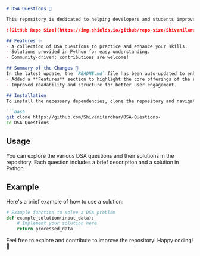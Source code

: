 ```markdown
# DSA Questions 🚀

This repository is dedicated to helping developers and students improve their skills in Data Structures and Algorithms (DSA) through a collection of curated questions and solutions.

![GitHub Repo Size](https://img.shields.io/github/repo-size/Shivanilarokar/DSA-Questions-) ![Contributors](https://img.shields.io/github/contributors/Shivanilarokar/DSA-Questions-) ![Issues](https://img.shields.io/github/issues/Shivanilarokar/DSA-Questions-)

## Features ✨
- A collection of DSA questions to practice and enhance your skills.
- Solutions provided in Python for easy understanding.
- Community-driven: contributions are welcome!

## Summary of the Changes 📝
In the latest update, the `README.md` file has been auto-updated to enhance clarity and provide additional information regarding the repository. Key changes include:
- Added a **Features** section to highlight the core offerings of the repository.
- Improved readability and structure for better user engagement.

## Installation
To install the necessary dependencies, clone the repository and navigate into it:

```bash
git clone https://github.com/Shivanilarokar/DSA-Questions-
cd DSA-Questions-
```

## Usage
You can explore the various DSA questions and their solutions in the repository. Each question includes a brief description and a solution in Python.

## Example
Here's a brief example of how to use a solution:

```python
# Example function to solve a DSA problem
def example_solution(input_data):
    # Implement your solution here
    return processed_data
```

Feel free to explore and contribute to improve the repository! Happy coding! 🎉
```